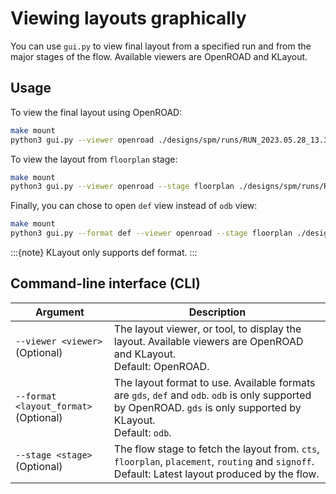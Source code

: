# Viewing layouts graphically

You can use `gui.py` to view final layout from a specified run and from the major stages of the flow. 
Available viewers are OpenROAD and KLayout.

## Usage

To view the final layout using OpenROAD:

```bash
make mount
python3 gui.py --viewer openroad ./designs/spm/runs/RUN_2023.05.28_13.36.45
```

To view the layout from `floorplan` stage:

```bash
make mount
python3 gui.py --viewer openroad --stage floorplan ./designs/spm/runs/RUN_2023.05.28_13.36.45
```

Finally, you can chose to open `def` view instead of `odb` view:

```bash
make mount
python3 gui.py --format def --viewer openroad --stage floorplan ./designs/spm/runs/RUN_2023.05.28_13.36.45
```

:::{note}
KLayout only supports def format.
:::

## Command-line interface (CLI)

| Argument | Description |
| - | - |
| `--viewer <viewer>`<br>(Optional) | The layout viewer, or tool, to display the layout. Available viewers are OpenROAD and KLayout.<br>Default: OpenROAD. |
| `--format <layout_format>`<br>(Optional) | The layout format to use. Available formats are `gds`, `def` and `odb`. `odb` is only supported by OpenROAD. `gds` is only supported by KLayout.<br>Default: `odb`. |
| `--stage <stage>`<br>(Optional) | The flow stage to fetch the layout from. `cts`, `floorplan`, `placement`, `routing` and `signoff`.<br>Default: Latest layout produced by the flow. |

